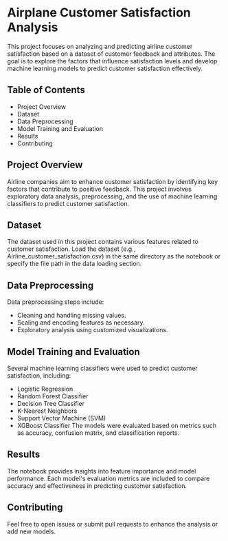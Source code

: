 # Airplane Customer Satisfaction Analysis #
This project focuses on analyzing and predicting airline customer satisfaction based on a dataset of customer feedback and attributes. The goal is to explore the factors that influence satisfaction levels and develop machine learning models to predict customer satisfaction effectively.
## Table of Contents ##
- Project Overview
- Dataset
- Data Preprocessing
- Model Training and Evaluation
- Results
- Contributing
## Project Overview ##
Airline companies aim to enhance customer satisfaction by identifying key factors that contribute to positive feedback. This project involves exploratory data analysis, preprocessing, and the use of machine learning classifiers to predict customer satisfaction.
## Dataset ##
The dataset used in this project contains various features related to customer satisfaction. Load the dataset (e.g., Airline_customer_satisfaction.csv) in the same directory as the notebook or specify the file path in the data loading section.

## Data Preprocessing ##
Data preprocessing steps include:

- Cleaning and handling missing values.
- Scaling and encoding features as necessary.
- Exploratory analysis using customized visualizations.
## Model Training and Evaluation ##
Several machine learning classifiers were used to predict customer satisfaction, including:

- Logistic Regression
- Random Forest Classifier
- Decision Tree Classifier
- K-Nearest Neighbors
- Support Vector Machine (SVM)
- XGBoost Classifier
The models were evaluated based on metrics such as accuracy, confusion matrix, and classification reports.

## Results ##
The notebook provides insights into feature importance and model performance. Each model's evaluation metrics are included to compare accuracy and effectiveness in predicting customer satisfaction.

## Contributing ##
Feel free to open issues or submit pull requests to enhance the analysis or add new models.
